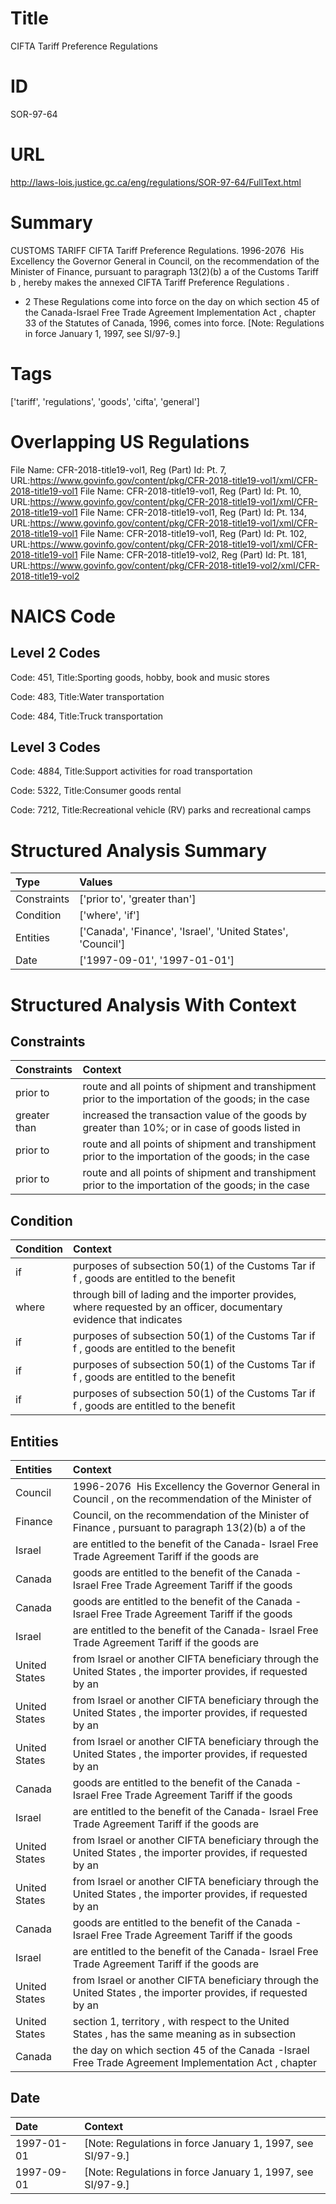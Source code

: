 # Title
CIFTA Tariff Preference Regulations


# ID
SOR-97-64

# URL
http://laws-lois.justice.gc.ca/eng/regulations/SOR-97-64/FullText.html


# Summary
CUSTOMS TARIFF CIFTA Tariff Preference Regulations.
1996-2076  His Excellency the Governor General in Council, on the recommendation of the Minister of Finance, pursuant to paragraph 13(2)(b) a  of the  Customs Tariff b , hereby makes the annexed  CIFTA Tariff Preference Regulations .
* 2 These Regulations come into force on the day on which section 45 of the  Canada-Israel Free Trade Agreement Implementation Act , chapter 33 of the Statutes of Canada, 1996, comes into force.
[Note: Regulations in force January 1, 1997,  see  SI/97-9.] 


# Tags
['tariff', 'regulations', 'goods', 'cifta', 'general']


# Overlapping US Regulations
File Name: CFR-2018-title19-vol1, Reg (Part) Id: Pt. 7, URL:https://www.govinfo.gov/content/pkg/CFR-2018-title19-vol1/xml/CFR-2018-title19-vol1
File Name: CFR-2018-title19-vol1, Reg (Part) Id: Pt. 10, URL:https://www.govinfo.gov/content/pkg/CFR-2018-title19-vol1/xml/CFR-2018-title19-vol1
File Name: CFR-2018-title19-vol1, Reg (Part) Id: Pt. 134, URL:https://www.govinfo.gov/content/pkg/CFR-2018-title19-vol1/xml/CFR-2018-title19-vol1
File Name: CFR-2018-title19-vol1, Reg (Part) Id: Pt. 102, URL:https://www.govinfo.gov/content/pkg/CFR-2018-title19-vol1/xml/CFR-2018-title19-vol1
File Name: CFR-2018-title19-vol2, Reg (Part) Id: Pt. 181, URL:https://www.govinfo.gov/content/pkg/CFR-2018-title19-vol2/xml/CFR-2018-title19-vol2



# NAICS Code
## Level 2 Codes
Code: 451, Title:Sporting goods, hobby, book and music stores

Code: 483, Title:Water transportation

Code: 484, Title:Truck transportation




## Level 3 Codes
Code: 4884, Title:Support activities for road transportation

Code: 5322, Title:Consumer goods rental

Code: 7212, Title:Recreational vehicle (RV) parks and recreational camps







# Structured Analysis Summary
| Type        | Values                                                      |
|:------------|:------------------------------------------------------------|
| Constraints | ['prior to', 'greater than']                                |
| Condition   | ['where', 'if']                                             |
| Entities    | ['Canada', 'Finance', 'Israel', 'United States', 'Council'] |
| Date        | ['1997-09-01', '1997-01-01']                                |


# Structured Analysis With Context
 


## Constraints
| Constraints   | Context                                                                                              |
|:--------------|:-----------------------------------------------------------------------------------------------------|
| prior to      | route and all points of shipment and transhipment prior to the importation of the goods; in the case |
| greater than  | increased the transaction value of the goods by greater than 10%; or in case of goods listed in      |
| prior to      | route and all points of shipment and transhipment prior to the importation of the goods; in the case |
| prior to      | route and all points of shipment and transhipment prior to the importation of the goods; in the case |


## Condition
| Condition   | Context                                                                                                              |
|:------------|:---------------------------------------------------------------------------------------------------------------------|
| if          | purposes of subsection 50(1) of the Customs Tar if f , goods are entitled to the benefit                             |
| where       | through bill of lading and the importer provides, where requested by an officer, documentary evidence that indicates |
| if          | purposes of subsection 50(1) of the Customs Tar if f , goods are entitled to the benefit                             |
| if          | purposes of subsection 50(1) of the Customs Tar if f , goods are entitled to the benefit                             |
| if          | purposes of subsection 50(1) of the Customs Tar if f , goods are entitled to the benefit                             |


## Entities
| Entities      | Context                                                                                                        |
|:--------------|:---------------------------------------------------------------------------------------------------------------|
| Council       | 1996-2076  His Excellency the Governor General in  Council , on the recommendation of the Minister of          |
| Finance       | Council, on the recommendation of the Minister of Finance , pursuant to paragraph 13(2)(b) a of the            |
| Israel        | are entitled to the benefit of the Canada- Israel Free Trade Agreement Tariff if the goods are                 |
| Canada        | goods are entitled to the benefit of the Canada -Israel Free Trade Agreement Tariff if the goods               |
| Canada        | goods are entitled to the benefit of the Canada -Israel Free Trade Agreement Tariff if the goods               |
| Israel        | are entitled to the benefit of the Canada- Israel Free Trade Agreement Tariff if the goods are                 |
| United States | from Israel or another CIFTA beneficiary through the United States , the importer provides, if requested by an |
| United States | from Israel or another CIFTA beneficiary through the United States , the importer provides, if requested by an |
| United States | from Israel or another CIFTA beneficiary through the United States , the importer provides, if requested by an |
| Canada        | goods are entitled to the benefit of the Canada -Israel Free Trade Agreement Tariff if the goods               |
| Israel        | are entitled to the benefit of the Canada- Israel Free Trade Agreement Tariff if the goods are                 |
| United States | from Israel or another CIFTA beneficiary through the United States , the importer provides, if requested by an |
| United States | from Israel or another CIFTA beneficiary through the United States , the importer provides, if requested by an |
| Canada        | goods are entitled to the benefit of the Canada -Israel Free Trade Agreement Tariff if the goods               |
| Israel        | are entitled to the benefit of the Canada- Israel Free Trade Agreement Tariff if the goods are                 |
| United States | from Israel or another CIFTA beneficiary through the United States , the importer provides, if requested by an |
| United States | section 1, territory , with respect to the United States , has the same meaning as in subsection               |
| Canada        | the day on which section 45 of the Canada -Israel Free Trade Agreement Implementation Act , chapter            |


## Date
| Date       | Context                                                      |
|:-----------|:-------------------------------------------------------------|
| 1997-01-01 | [Note: Regulations in force January 1, 1997,  see  SI/97-9.] |
| 1997-09-01 | [Note: Regulations in force January 1, 1997,  see  SI/97-9.] |


